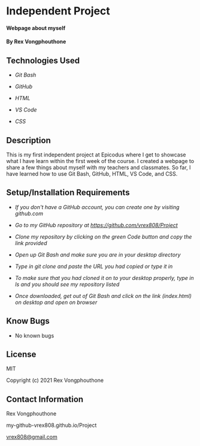 # Independent Project


#### Webpage about myself


#### By Rex Vongphouthone


## Technologies Used

* _Git Bash_

* _GitHub_

* _HTML_

* _VS Code_

* _CSS_


## Description

This is my first independent project at Epicodus where I get to showcase what I have learn within the first week of the course. I created a webpage to share a few things about myself with my teachers and classmates. So far, I have learned how to use Git Bash, GitHub, HTML, VS Code, and CSS.


## Setup/Installation Requirements

* _If you don't have a GitHub account, you can create one by visiting github.com_

* _Go to my GitHub repository at https://github.com/vrex808/Project_

* _Clone my repository by clicking on the green Code button and copy the link provided_

* _Open up Git Bash and make sure you are in your desktop directory_

* _Type in git clone and paste the URL you had copied or type it in_

* _To make sure that you had cloned it on to your desktop properly, type in ls and you should see my repository listed_

* _Once downloaded, get out of Git Bash and click on the link (index.html) on desktop and open on browser_


## Know Bugs

* No known bugs


## License

MIT

Copyright (c) 2021 Rex Vongphouthone


## Contact Information

Rex Vongphouthone

my-github-vrex808.github.io/Project

vrex808@gmail.com